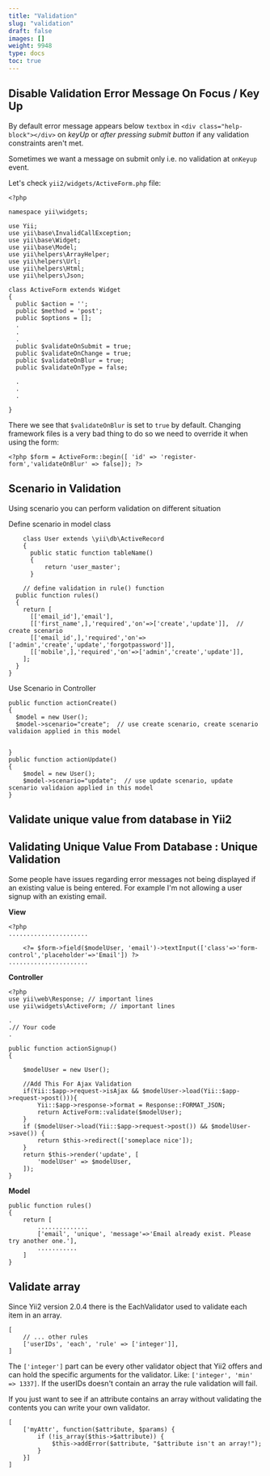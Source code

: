 ```yaml
---
title: "Validation"
slug: "validation"
draft: false
images: []
weight: 9948
type: docs
toc: true
---
```


## Disable Validation Error Message On Focus / Key Up
By default error message appears below `textbox` in `<div class="help-block"></div>` on *keyUp* or *after pressing submit button* if any validation constraints aren't met.

Sometimes we want a message on submit only i.e. no validation at `onKeyup` event.

Let's check `yii2/widgets/ActiveForm.php` file:

    <?php
    
    namespace yii\widgets;
    
    use Yii;
    use yii\base\InvalidCallException;
    use yii\base\Widget;
    use yii\base\Model;
    use yii\helpers\ArrayHelper;
    use yii\helpers\Url;
    use yii\helpers\Html;
    use yii\helpers\Json;
    
    class ActiveForm extends Widget
    {
      public $action = '';
      public $method = 'post';
      public $options = [];
      .
      .
      .
      public $validateOnSubmit = true;
      public $validateOnChange = true;
      public $validateOnBlur = true;
      public $validateOnType = false;
      
      .
      .
      .
      
    }

There we see that `$validateOnBlur` is set to `true` by default. Changing framework files is a very bad thing to do so we need to override it when using the form:
      
       
    <?php $form = ActiveForm::begin([ 'id' => 'register-form','validateOnBlur' => false]); ?>



## Scenario in Validation
Using scenario you can perform validation on different situation

Define scenario in model class 

        class User extends \yii\db\ActiveRecord 
        {
          public static function tableName()
          {
              return 'user_master';
          }
    
        // define validation in rule() function
      public function rules()
      {
        return [
          [['email_id'],'email'],
          [['first_name',],'required','on'=>['create','update']],  // create scenario
          [['email_id',],'required','on'=> ['admin','create','update','forgotpassword']],
          [['mobile',],'required','on'=>['admin','create','update']],
        ];
      }
    }

Use Scenario in Controller 

    public function actionCreate()
    {
      $model = new User();
      $model->scenario="create";  // use create scenario, create scenario validaion applied in this model
                
      
    }
    public function actionUpdate()
    {
        $model = new User();
        $model->scenario="update";  // use update scenario, update scenario validaion applied in this model
    }


    

    

## Validate unique value from database in Yii2


## Validating Unique Value From Database : Unique Validation
Some people have issues regarding error messages not being displayed if an existing value is being entered. For example I'm not allowing a user signup with an existing email.


**View**

    <?php
    ......................    
        
        <?= $form->field($modelUser, 'email')->textInput(['class'=>'form-control','placeholder'=>'Email']) ?>
    ......................    


**Controller**


    <?php
    use yii\web\Response; // important lines
    use yii\widgets\ActiveForm; // important lines
            
    .
    .// Your code
    .
            
    public function actionSignup() 
    {
                
        $modelUser = new User();
            
        //Add This For Ajax Validation 
        if(Yii::$app->request->isAjax && $modelUser->load(Yii::$app->request->post())){
            Yii::$app->response->format = Response::FORMAT_JSON;
            return ActiveForm::validate($modelUser);
        } 
        if ($modelUser->load(Yii::$app->request->post()) && $modelUser->save()) {
            return $this->redirect(['someplace nice']);
        }
        return $this->render('update', [
            'modelUser' => $modelUser,
        ]);            
    }
    
    
**Model**

    public function rules()
    {
        return [
            ..............
            ['email', 'unique', 'message'=>'Email already exist. Please try another one.'],
            ...........
        ]
    }

## Validate array
Since Yii2 version 2.0.4 there is the EachValidator used to validate each item in an array.

    [
        // ... other rules
        ['userIDs', 'each', 'rule' => ['integer']],
    ]

The `['integer']` part can be every other validator object that Yii2 offers and can hold the specific arguments for the validator. Like: `['integer', 'min' => 1337]`.           If the userIDs doesn't contain an array the rule validation will fail.


If you just want to see if an attribute contains an array without validating the contents you can write your own validator.

    [
        ['myAttr', function($attribute, $params) {
            if (!is_array($this->$attribute)) {
                $this->addError($attribute, "$attribute isn't an array!");
            }
        }]
    ]

